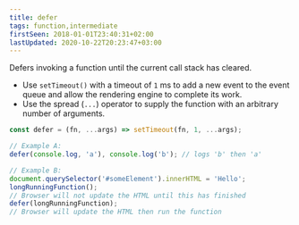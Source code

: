 ```yaml
---
title: defer
tags: function,intermediate
firstSeen: 2018-01-01T23:40:31+02:00
lastUpdated: 2020-10-22T20:23:47+03:00
---
```


Defers invoking a function until the current call stack has cleared.

- Use `setTimeout()` with a timeout of `1` ms to add a new event to the event queue and allow the rendering engine to complete its work.
- Use the spread (`...`) operator to supply the function with an arbitrary number of arguments.

```js
const defer = (fn, ...args) => setTimeout(fn, 1, ...args);
```

```js
// Example A:
defer(console.log, 'a'), console.log('b'); // logs 'b' then 'a'

// Example B:
document.querySelector('#someElement').innerHTML = 'Hello';
longRunningFunction();
// Browser will not update the HTML until this has finished
defer(longRunningFunction);
// Browser will update the HTML then run the function
```

